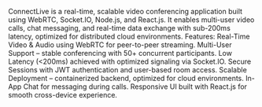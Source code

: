 ConnectLive is a real-time, scalable video conferencing application built using WebRTC, Socket.IO, Node.js, and React.js.
It enables multi-user video calls, chat messaging, and real-time data exchange with sub-200ms latency, optimized for distributed cloud environments.
Features:
Real-Time Video & Audio using WebRTC for peer-to-peer streaming.
Multi-User Support – stable conferencing with 50+ concurrent participants.
Low Latency (<200ms) achieved with optimized signaling via Socket.IO.
Secure Sessions with JWT authentication and user-based room access.
Scalable Deployment – containerized backend, optimized for cloud environments.
In-App Chat for messaging during calls.
Responsive UI built with React.js for smooth cross-device experience.
